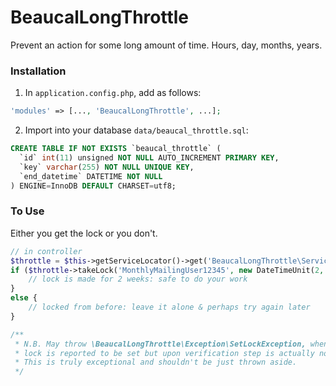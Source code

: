 # BeaucalLongThrottle
Prevent an action for some long amount of time.  Hours, day, months, years.

### Installation
1. In `application.config.php`, add as follows:

```PHP
'modules' => [..., 'BeaucalLongThrottle', ...];
```

2. Import into your database `data/beaucal_throttle.sql`:
```SQL
CREATE TABLE IF NOT EXISTS `beaucal_throttle` (
  `id` int(11) unsigned NOT NULL AUTO_INCREMENT PRIMARY KEY,
  `key` varchar(255) NOT NULL UNIQUE KEY,
  `end_datetime` DATETIME NOT NULL
) ENGINE=InnoDB DEFAULT CHARSET=utf8;
```


### To Use

Either you get the lock or you don't.

```PHP
// in controller
$throttle = $this->getServiceLocator()->get('BeaucalLongThrottle\Service\Throttle');
if ($throttle->takeLock('MonthlyMailingUser12345', new DateTimeUnit(2, 'weeks'))) {
    // lock is made for 2 weeks: safe to do your work
}
else {
    // locked from before: leave it alone & perhaps try again later
}

/**
 * N.B. May throw \BeaucalLongThrottle\Exception\SetLockException, when
 * lock is reported to be set but upon verification step is actually not.
 * This is truly exceptional and shouldn't be just thrown aside.
 */
```
